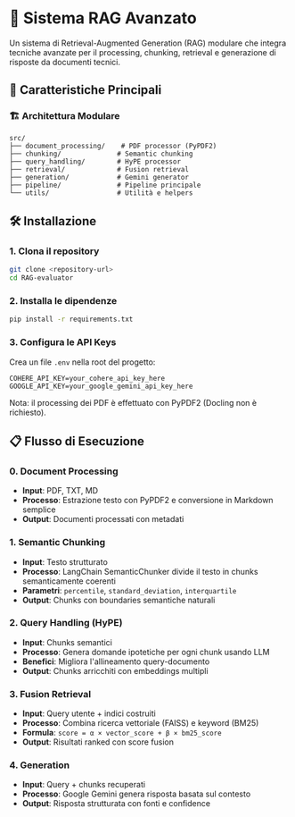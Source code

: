 # 🚀 Sistema RAG Avanzato

Un sistema di Retrieval-Augmented Generation (RAG) modulare che integra tecniche avanzate per il processing, chunking, retrieval e generazione di risposte da documenti tecnici.

## 🎯 Caratteristiche Principali
### 🏗️ Architettura Modulare
```
src/
├── document_processing/    # PDF processor (PyPDF2)
├── chunking/              # Semantic chunking
├── query_handling/        # HyPE processor
├── retrieval/             # Fusion retrieval
├── generation/            # Gemini generator
├── pipeline/              # Pipeline principale
└── utils/                 # Utilità e helpers
```

## 🛠️ Installazione

### 1. Clona il repository
```bash
git clone <repository-url>
cd RAG-evaluator
```

### 2. Installa le dipendenze
```bash
pip install -r requirements.txt
```

### 3. Configura le API Keys
Crea un file `.env` nella root del progetto:
```env
COHERE_API_KEY=your_cohere_api_key_here
GOOGLE_API_KEY=your_google_gemini_api_key_here
```

Nota: il processing dei PDF è effettuato con PyPDF2 (Docling non è richiesto).

## 📋 Flusso di Esecuzione

### 0. Document Processing
- **Input**: PDF, TXT, MD
- **Processo**: Estrazione testo con PyPDF2 e conversione in Markdown semplice
- **Output**: Documenti processati con metadati

### 1. Semantic Chunking
- **Input**: Testo strutturato
- **Processo**: LangChain SemanticChunker divide il testo in chunks semanticamente coerenti
- **Parametri**: `percentile`, `standard_deviation`, `interquartile`
- **Output**: Chunks con boundaries semantiche naturali

### 2. Query Handling (HyPE)
- **Input**: Chunks semantici
- **Processo**: Genera domande ipotetiche per ogni chunk usando LLM
- **Benefici**: Migliora l'allineamento query-documento
- **Output**: Chunks arricchiti con embeddings multipli

### 3. Fusion Retrieval
- **Input**: Query utente + indici costruiti
- **Processo**: Combina ricerca vettoriale (FAISS) e keyword (BM25)
- **Formula**: `score = α × vector_score + β × bm25_score`
- **Output**: Risultati ranked con score fusion

### 4. Generation
- **Input**: Query + chunks recuperati
- **Processo**: Google Gemini genera risposta basata sul contesto
- **Output**: Risposta strutturata con fonti e confidence